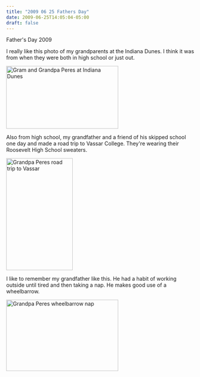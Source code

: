 ```yaml
---
title: "2009 06 25 Fathers Day"
date: 2009-06-25T14:05:04-05:00
draft: false
---
```


Father's Day 2009

I really like this photo of my grandparents at the Indiana Dunes. I think it was from when they were both in high school or just out.

<img src= "/images/GramGrandpaBeach-300x168.jpg" alt="Gram and Grandpa Peres at Indiana Dunes" title="GramGrandpaBeach" width="300" height="168"/>

Also from high school, my grandfather and a friend of his skipped school one day and made a road trip to Vassar College. They're wearing their Roosevelt High School sweaters.

<img src="/images/GrandpaRoadtripVassar-178x300.jpg" alt="Grandpa Peres road trip to Vassar" title="GrandpaRoadtripVassar" width="178" height="300" class="size-medium wp-image-468" />

I like to remember my grandfather like this. He had a habit of working outside until tired and then taking a nap. He makes good use of a wheelbarrow.

<img src="/images/GrandpaPeresWheelbarrow_21-300x191.jpg" alt="Grandpa Peres wheelbarrow nap" title="GrandpaPeresWheelbarrow_2" width="300" height="191" />
